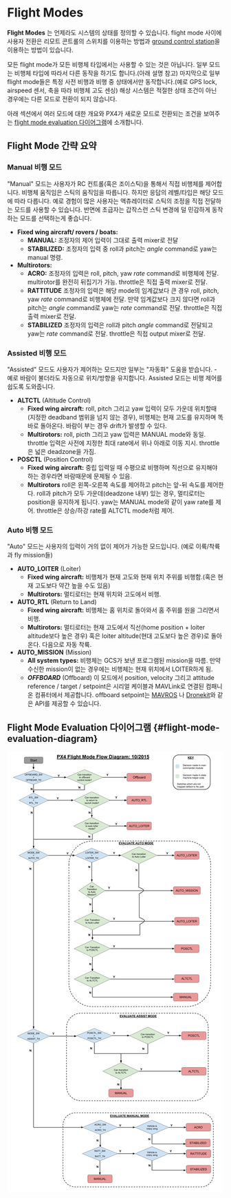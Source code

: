 # Flight Modes

**Flight Modes** 는 언제라도 시스템의 상태를 정의할 수 있습니다. flight mode 사이에 사용자 전환은 리모트 콘트롤의 스위치를 이용하는 방법과 [ground control station](../qgc/README.md)을 이용하는 방법이 있습니다.

모든 flight mode가 모든 비행체 타입에서는 사용할 수 있는 것은 아닙니다. 일부 모드는 비행체 타입에 따라서 다른 동작을 하기도 합니다.(아래 설명 참고) 마지막으로 일부 flight mode들은 특정 사전 비행과 비행 중 상태에서만 동작합니다.(예로 GPS lock, airspeed 센서, 축을 따라 비행체 고도 센싱) 해상 시스템은 적절한 상태 조건이 아닌 경우에는 다른 모드로 전환이 되지 않습니다.

아래 섹션에서 여러 모드에 대한 개요와 PX4가 새로운 모드로 전환되는 조건을 보여주는 [flight mode evaluation 다이어그램](#flight-mode-evaluation-diagram)에 소개합니다.


## Flight Mode 간략 요약

### Manual 비행 모드

"Manual" 모드는 사용자가 RC 컨트롤(혹은 조이스틱)을 통해서 직접 비행체를 제어합니다. 비행체 움직임은 스틱의 움직임을 따릅니다. 하지만 응답의 레벨/타입은 해당 모드에 따라 다릅니다. 예로 경험이 많은 사용자는 액츄레이터로 스틱의 조정을 직접 전달하는 모드를 사용할 수 있습니다. 반면에 초급자는 갑작스런 스틱 변경에 덜 민감하게 동작하는 모드를 선택하는게 좋습니다.

* **Fixed wing aircraft/ rovers / boats:**
  * **MANUAL:** 조정자의 제어 입력이 그대로 출력 mixer로 전달
  * **STABILIZED:** 조정자의 입력 중 roll과 pitch는 *angle* command로 yaw는 manual 명령.
* **Multirotors:**
  * **ACRO:** 조정자의 입력은 roll, pitch, yaw *rate* command로 비행체에 전달. multirotor를 완전히 뒤집기가 가능. throttle은 직접 출력 mixer로 전달.
  * **RATTITUDE** 조정자의 입력은 해당 mode의 임계값보다 큰 경우 roll, pitch, yaw *rate* command로 비행체에 전달. 만약 임계값보다 크지 않다면 roll과 pitch는 *angle* command로 yaw는 *rate* command로 전달. throttle은 직접 출력 mixer로 전달.
  * **STABILIZED** 조정자의 입력은 roll과 pitch *angle* command로 전달되고 yaw는 *rate* command로 전달. throttle은 직접 output mixer로 전달.

### Assisted 비행 모드

"Assisted" 모드도 사용자가 제어하는 모드지만 일부는 "자동화" 도움을 받습니다. - 예로 바람이 불더라도 자동으로 위치/방향을 유지합니다. Assisted 모드는 비행 제어를 쉽도록 도와줍니다.

* **ALTCTL** (Altitude Control)
  * **Fixed wing aircraft:** roll, pitch 그리고 yaw 입력이 모두 가운데 위치할때(지정한 deadband 범위을 넘지 않는 경우), 비행체는 현재 고도를 유지하며 똑바로 돌아온다. 바람이 부는 경우 drift가 발생할 수 있다.
  * **Multirotors:** roll, picth 그리고 yaw 입력은 MANUAL mode와 동일. throttle 입력은 사전에 지정한 최대 rate에서 위나 아래로 이동 지시. throttle은 넓은 deadzone을 가짐.
* **POSCTL** (Position Control)
  * **Fixed wing aircraft:** 중립 입력일 때 수평으로 비행하며 직선으로 유지해야 하는 경우라면 바람때문에 문제될 수 있음.
  * **Multirotors** roll은 왼쪽-오른쪽 속도를 제어하고 pitch는 앞-뒤 속도를 제어한다. roll과 pitch가 모두 가운데(deadzone 내부) 있는 경우, 멀티로터는 position을 유지하게 됩니다. yaw는 MANUAL mode와 같이 yaw rate를 제어. throttle은 상승/하강 rate를 ALTCTL mode처럼 제어.

### Auto 비행 모드

"Auto" 모드는 사용자의 입력이 거의 없이 제어가 가능한 모드입니다. (예로 이륙/착륙과 fly mission들)

* **AUTO_LOITER** (Loiter)
  * **Fixed wing aircraft:** 비행체가 현재 고도와 현재 위치 주위를 비행함.(혹은 현재 고도보다 약간 높을 수도 있음)
  * **Multirotors:** 멀티로터는 현재 위치와 고도에서 비행.
* **AUTO_RTL** (Return to Land)
  * **Fixed wing aircraft:** 비행체는 홈 위치로 돌아와서 홈 주위를 원을 그리면서 비행.
  * **Multirotors:** 멀티로터는 현재 고도에서 직선(home position + loiter altitude보다 높은 경우) 혹은 loiter altitude(현대 고도보다 높은 경우)로 돌아온다. 다음으로 자동 착륙.
* **AUTO_MISSION** (Mission)
  * **All system types:** 비행체는 GCS가 보낸 프로그램된 mission을 따름. 만약 수신한 mission이 없는 경우에는 비행체는 현재 위치에서 LOITER하게 됨.
  * **_OFFBOARD_** (Offboard)
    이 모드에서 position, velocity 그리고 attitude reference / target / setpoint은 시리얼 케이블과 MAVLink로 연결된 컴패니온 컴퓨터에서 제공합니다. offboard setpoint는 [MAVROS](https://github.com/mavlink/mavros) 나 [Dronekit](http://dronekit.io)와 같은 API를 제공할 수 있습니다.

## Flight Mode Evaluation 다이어그램 {#flight-mode-evaluation-diagram}

![Flight Mode Evaluation Diagram](../../assets/diagrams/commander-flow-diagram.png)
